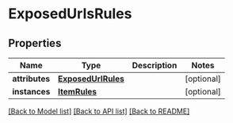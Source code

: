 # ExposedUrlsRules

## Properties
Name | Type | Description | Notes
------------ | ------------- | ------------- | -------------
**attributes** | [**ExposedUrlRules**](ExposedUrlRules.md) |  | [optional] 
**instances** | [**ItemRules**](ItemRules.md) |  | [optional] 

[[Back to Model list]](../README.md#documentation-for-models) [[Back to API list]](../README.md#documentation-for-api-endpoints) [[Back to README]](../README.md)

